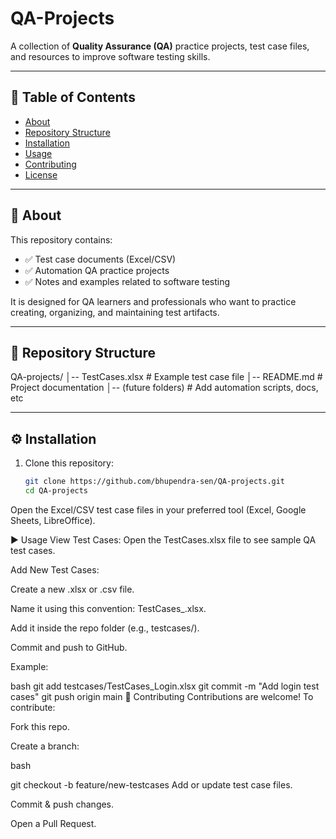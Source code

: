 # QA-Projects

A collection of **Quality Assurance (QA)** practice projects, test case files, and resources to improve software testing skills.

---

## 📌 Table of Contents
- [About](#about)
- [Repository Structure](#repository-structure)
- [Installation](#installation)
- [Usage](#usage)
- [Contributing](#contributing)
- [License](#license)

---

## 📖 About
This repository contains:
- ✅ Test case documents (Excel/CSV)
- ✅ Automation QA practice projects
- ✅ Notes and examples related to software testing

It is designed for QA learners and professionals who want to practice creating, organizing, and maintaining test artifacts.

---

## 📂 Repository Structure
QA-projects/
│-- TestCases.xlsx # Example test case file
│-- README.md # Project documentation
│-- (future folders) # Add automation scripts, docs, etc


---

## ⚙️ Installation
1. Clone this repository:
   ```bash
   git clone https://github.com/bhupendra-sen/QA-projects.git
   cd QA-projects
Open the Excel/CSV test case files in your preferred tool (Excel, Google Sheets, LibreOffice).

▶️ Usage
View Test Cases: Open the TestCases.xlsx file to see sample QA test cases.

Add New Test Cases:

Create a new .xlsx or .csv file.

Name it using this convention: TestCases_<Feature>.xlsx.

Add it inside the repo folder (e.g., testcases/).

Commit and push to GitHub.

Example:

bash
git add testcases/TestCases_Login.xlsx
git commit -m "Add login test cases"
git push origin main
🤝 Contributing
Contributions are welcome! To contribute:

Fork this repo.

Create a branch:

bash

git checkout -b feature/new-testcases
Add or update test case files.

Commit & push changes.

Open a Pull Request.
